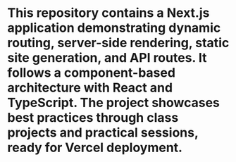 # This repository contains a Next.js application demonstrating dynamic routing, server-side rendering, static site generation, and API routes. It follows a component-based architecture with React and TypeScript. The project showcases best practices through class projects and practical sessions, ready for Vercel deployment.
